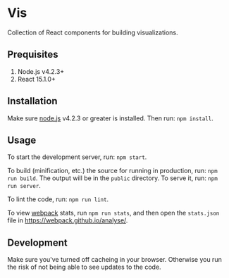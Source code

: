 Vis
=======

Collection of React components for building visualizations.

## Prequisites

1. Node.js v4.2.3+
2. React 15.1.0+


## Installation

Make sure [node.js](https://nodejs.org/) v4.2.3 or greater is installed. Then run: `npm install`.

## Usage

To start the development server, run: `npm start`.

To build (minification, etc.) the source for running in production, run: `npm run build`. The output will be in the `public` directory. To serve it, run: `npm run server`.

To lint the code, run: `npm run lint`.

To view [webpack](https://webpack.github.io/) stats, run `npm run stats`, and then open the `stats.json` file in https://webpack.github.io/analyse/.

## Development

Make sure you've turned off cacheing in your browser.  Otherwise you run the risk of not being able to see updates to the code.
